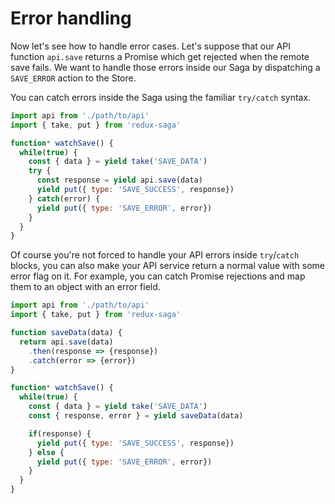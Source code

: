 # Error handling

Now let's see how to handle error cases. Let's suppose that our API function `api.save` returns a Promise
which get rejected when the remote save fails. We want to handle those errors inside our Saga by dispatching
a `SAVE_ERROR` action to the Store.

You can catch errors inside the Saga using the familiar `try/catch` syntax.

```javascript
import api from './path/to/api'
import { take, put } from 'redux-saga'

function* watchSave() {
  while(true) {
    const { data } = yield take('SAVE_DATA')
    try {
      const response = yield api.save(data)
      yield put({ type: 'SAVE_SUCCESS', response})
    } catch(error) {
      yield put({ type: 'SAVE_ERROR', error})
    }
  }
}
```

Of course you're not forced to handle your API errors inside `try`/`catch` blocks, you can also make
your API service return a normal value with some error flag on it. For example, you can catch Promise
rejections and map them to an object with an error field.

```javascript
import api from './path/to/api'
import { take, put } from 'redux-saga'

function saveData(data) {
  return api.save(data)
    .then(response => {response})
    .catch(error => {error})
}

function* watchSave() {
  while(true) {
    const { data } = yield take('SAVE_DATA')
    const { response, error } = yield saveData(data)

    if(response) {
      yield put({ type: 'SAVE_SUCCESS', response})
    } else {
      yield put({ type: 'SAVE_ERROR', error})
    }
  }
}
```
